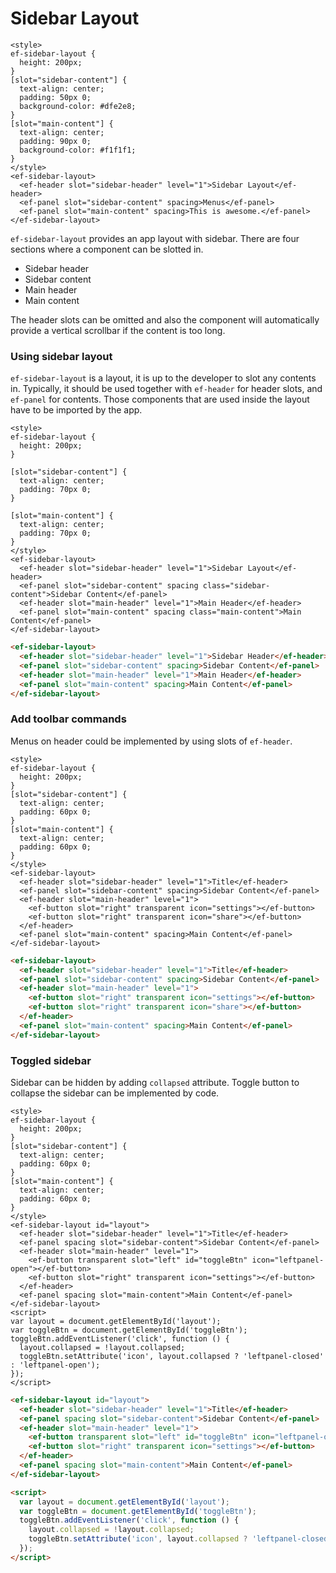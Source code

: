 # Sidebar Layout

```live(preview)
<style>
ef-sidebar-layout {
  height: 200px;
}
[slot="sidebar-content"] {
  text-align: center;
  padding: 50px 0;
  background-color: #dfe2e8;
}
[slot="main-content"] {
  text-align: center;
  padding: 90px 0;
  background-color: #f1f1f1;
}
</style>
<ef-sidebar-layout>
  <ef-header slot="sidebar-header" level="1">Sidebar Layout</ef-header>
  <ef-panel slot="sidebar-content" spacing>Menus</ef-panel>
  <ef-panel slot="main-content" spacing>This is awesome.</ef-panel>
</ef-sidebar-layout>
```

`ef-sidebar-layout` provides an app layout with sidebar. There are four sections where a component can be slotted in.

* Sidebar header
* Sidebar content
* Main header
* Main content

The header slots can be omitted and also the component will automatically provide a vertical scrollbar if the content is too long.

### Using sidebar layout
`ef-sidebar-layout` is a layout, it is up to the developer to slot any contents in. Typically, it should be used together with `ef-header` for header slots, and `ef-panel` for contents. Those components that are used inside the layout have to be imported by the app.

```live
<style>
ef-sidebar-layout {
  height: 200px;
}

[slot="sidebar-content"] {
  text-align: center;
  padding: 70px 0;
}

[slot="main-content"] {
  text-align: center;
  padding: 70px 0;
}
</style>
<ef-sidebar-layout>
  <ef-header slot="sidebar-header" level="1">Sidebar Layout</ef-header>
  <ef-panel slot="sidebar-content" spacing class="sidebar-content">Sidebar Content</ef-panel>
  <ef-header slot="main-header" level="1">Main Header</ef-header>
  <ef-panel slot="main-content" spacing class="main-content">Main Content</ef-panel>
</ef-sidebar-layout>
```

```html
<ef-sidebar-layout>
  <ef-header slot="sidebar-header" level="1">Sidebar Header</ef-header>
  <ef-panel slot="sidebar-content" spacing>Sidebar Content</ef-panel>
  <ef-header slot="main-header" level="1">Main Header</ef-header>
  <ef-panel slot="main-content" spacing>Main Content</ef-panel>
</ef-sidebar-layout>
```

### Add toolbar commands
Menus on header could be implemented by using slots of `ef-header`.

```live
<style>
ef-sidebar-layout {
  height: 200px;
}
[slot="sidebar-content"] {
  text-align: center;
  padding: 60px 0;
}
[slot="main-content"] {
  text-align: center;
  padding: 60px 0;
}
</style>
<ef-sidebar-layout>
  <ef-header slot="sidebar-header" level="1">Title</ef-header>
  <ef-panel slot="sidebar-content" spacing>Sidebar Content</ef-panel>
  <ef-header slot="main-header" level="1">
    <ef-button slot="right" transparent icon="settings"></ef-button>
    <ef-button slot="right" transparent icon="share"></ef-button>
  </ef-header>
  <ef-panel slot="main-content" spacing>Main Content</ef-panel>
</ef-sidebar-layout>
```

```html
<ef-sidebar-layout>
  <ef-header slot="sidebar-header" level="1">Title</ef-header>
  <ef-panel slot="sidebar-content" spacing>Sidebar Content</ef-panel>
  <ef-header slot="main-header" level="1">
    <ef-button slot="right" transparent icon="settings"></ef-button>
    <ef-button slot="right" transparent icon="share"></ef-button>
  </ef-header>
  <ef-panel slot="main-content" spacing>Main Content</ef-panel>
</ef-sidebar-layout>
```

### Toggled sidebar
Sidebar can be hidden by adding `collapsed` attribute. Toggle button to collapse the sidebar can be implemented by code.

```live
<style>
ef-sidebar-layout {
  height: 200px;
}
[slot="sidebar-content"] {
  text-align: center;
  padding: 60px 0;
}
[slot="main-content"] {
  text-align: center;
  padding: 60px 0;
}
</style>
<ef-sidebar-layout id="layout">
  <ef-header slot="sidebar-header" level="1">Title</ef-header>
  <ef-panel spacing slot="sidebar-content">Sidebar Content</ef-panel>
  <ef-header slot="main-header" level="1">
    <ef-button transparent slot="left" id="toggleBtn" icon="leftpanel-open"></ef-button>
    <ef-button slot="right" transparent icon="settings"></ef-button>
  </ef-header>
  <ef-panel spacing slot="main-content">Main Content</ef-panel>
</ef-sidebar-layout>
<script>
var layout = document.getElementById('layout');
var toggleBtn = document.getElementById('toggleBtn');
toggleBtn.addEventListener('click', function () {
  layout.collapsed = !layout.collapsed;
  toggleBtn.setAttribute('icon', layout.collapsed ? 'leftpanel-closed' : 'leftpanel-open');
});
</script>
```

```html
<ef-sidebar-layout id="layout">
  <ef-header slot="sidebar-header" level="1">Title</ef-header>
  <ef-panel spacing slot="sidebar-content">Sidebar Content</ef-panel>
  <ef-header slot="main-header" level="1">
    <ef-button transparent slot="left" id="toggleBtn" icon="leftpanel-open"></ef-button>
    <ef-button slot="right" transparent icon="settings"></ef-button>
  </ef-header>
  <ef-panel spacing slot="main-content">Main Content</ef-panel>
</ef-sidebar-layout>

<script>
  var layout = document.getElementById('layout');
  var toggleBtn = document.getElementById('toggleBtn');
  toggleBtn.addEventListener('click', function () {
    layout.collapsed = !layout.collapsed;
    toggleBtn.setAttribute('icon', layout.collapsed ? 'leftpanel-closed' : 'leftpanel-open');
  });
</script>
```
